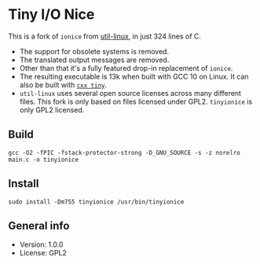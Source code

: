# Tiny I/O Nice

This is a fork of `ionice` from [util-linux](https://github.com/karelzak/util-linux), in just 324 lines of C.

* The support for obsolete systems is removed.
* The translated output messages are removed.
* Other than that it's a fully featured drop-in replacement of `ionice`.
* The resulting executable is 13k when built with GCC 10 on Linux. It can also be built with [`cxx tiny`](https://github.com/xyproto/cxx).
* `util-linux` uses several open source licenses across many different files. This fork is only based on files licensed under GPL2. `tinyionice` is only GPL2 licensed.

## Build

    gcc -O2 -fPIC -fstack-protector-strong -D_GNU_SOURCE -s -z norelro main.c -o tinyionice

## Install

    sudo install -Dm755 tinyionice /usr/bin/tinyionice

## General info

* Version: 1.0.0
* License: GPL2

